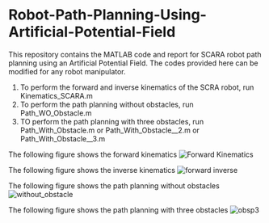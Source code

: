 # Robot-Path-Planning-Using-Artificial-Potential-Field
This repository contains the MATLAB code and report for SCARA robot path planning using an Artificial Potential Field. The codes provided here can be modified for any robot manipulator.    
1. To perform the forward and inverse kinematics of the SCRA robot, run Kinematics_SCARA.m
2. To perform the path planning without obstacles, run Path_WO_Obstacle.m
3. TO perform the path planning with three obstacles, run Path_With_Obstacle.m or Path_With_Obstacle__2.m or Path_With_Obstacle__3.m

The following figure shows the forward kinematics
![Forward Kinematics](https://github.com/user-attachments/assets/447345b6-6102-46b8-82aa-5abaa38386de)

The following figure shows the inverse kinematics 
![forward inverse](https://github.com/user-attachments/assets/2646ea6d-fd8b-42fa-9596-76d91bed670f)

The following figure shows the path planning without obstacles 
![without_obstacle](https://github.com/user-attachments/assets/e6feea37-7490-40a1-a042-85bebedcb8f8)

The following figure shows the path planning with three obstacles 
![obsp3](https://github.com/user-attachments/assets/f0ff49d1-38b4-4879-8ff6-6af12a05c991)


